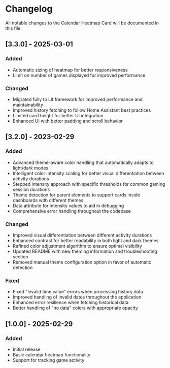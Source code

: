 # Changelog

All notable changes to the Calendar Heatmap Card will be documented in this file.

## [3.3.0] - 2025-03-01

### Added
- Automatic sizing of heatmap for better responsiveness
- Limit on number of games displayed for improved performance

### Changed
- Migrated fully to Lit framework for improved performance and maintainability
- Improved history fetching to follow Home Assistant best practices
- Limited card height for better UI integration
- Enhanced UI with better padding and scroll behavior

## [3.2.0] - 2023-02-29

### Added
- Advanced theme-aware color handling that automatically adapts to light/dark modes
- Intelligent color intensity scaling for better visual differentiation between activity durations
- Stepped intensity approach with specific thresholds for common gaming session durations
- Theme detection for parent elements to support cards inside dashboards with different themes
- Data attribute for intensity values to aid in debugging
- Comprehensive error handling throughout the codebase

### Changed
- Improved visual differentiation between different activity durations
- Enhanced contrast for better readability in both light and dark themes
- Refined color adjustment algorithm to ensure optimal visibility
- Updated README with new theming information and troubleshooting section
- Removed manual theme configuration option in favor of automatic detection

### Fixed
- Fixed "Invalid time value" errors when processing history data
- Improved handling of invalid dates throughout the application
- Enhanced error resilience when fetching historical data
- Better handling of "no data" colors with appropriate opacity

## [1.0.0] - 2025-02-29

### Added
- Initial release
- Basic calendar heatmap functionality
- Support for tracking game activity 